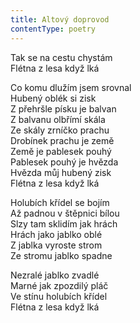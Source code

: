 ```yaml
---
title: Altový doprovod
contentType: poetry
---
```


<section>

Tak se na cestu chystám  
Flétna z lesa když lká

Co komu dlužím jsem srovnal  
Hubený oblék si zisk  
Z přehršle písku je balvan  
Z balvanu olbřímí skála  
Ze skály zrníčko prachu  
Drobínek prachu je země  
Země je pablesek pouhý  
Pablesek pouhý je hvězda  
Hvězda můj hubený zisk  
Flétna z lesa když lká

Holubích křídel se bojím  
Až padnou v štěpnici bílou  
Slzy tam sklidím jak hrách  
Hrách jako jablko oblé  
Z jablka vyroste strom  
Ze stromu jablko spadne  

Nezralé jablko zvadlé  
Marné jak zpozdilý pláč  
Ve stínu holubích křídel  
Flétna z lesa když lká

</section>
